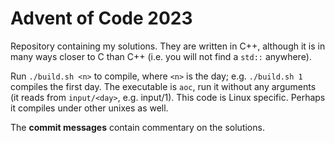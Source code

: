 # Advent of Code 2023

Repository containing my solutions. They are written in C++, although it is in many ways closer to C than C++ (i.e. you will not find a `std::` anywhere).

Run `./build.sh <n>` to compile, where `<n>` is the day; e.g. `./build.sh 1` compiles the first day. The executable is `aoc`, run it without any arguments (it reads from `input/<day>`, e.g. input/1). This code is Linux specific. Perhaps it compiles under other unixes as well.

The **commit messages** contain commentary on the solutions.
